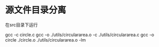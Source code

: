 源文件目录分离
============

在src目录下运行

gcc -c circle.c
gcc -o ./utils/circulararea.o -c ./utils/circulararea.c
gcc -o circle ./circle.o ./utils/circulararea.o -lm
